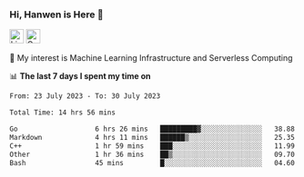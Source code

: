 ### Hi, Hanwen is Here 👋
<p>
	<a href="https://www.linkedin.com/in/liu-hanwen/"><img src="https://img.shields.io/badge/@hanwen-0A66C2?style=flat&logo=LinkedIn&logoColor=white" alt="Linkedin"  height="25px"/></a> 
	<a href="https://scholar.google.com/citations?user=HDF0su0AAAAJ"><img src="https://img.shields.io/badge/scholar-4385FE.svg?&style=plastic&logo=google-scholar&logoColor=white" alt="Google Scholar" height="25px"> </a>
</p>
🌱 My interest is Machine Learning Infrastructure and Serverless Computing

📊 **The last 7 days I spent my time on** 
<!--START_SECTION:waka-->

```txt
From: 23 July 2023 - To: 30 July 2023

Total Time: 14 hrs 56 mins

Go                   6 hrs 26 mins   █████████▓░░░░░░░░░░░░░░░   38.88 %
Markdown             4 hrs 11 mins   ██████▒░░░░░░░░░░░░░░░░░░   25.35 %
C++                  1 hr 59 mins    ███░░░░░░░░░░░░░░░░░░░░░░   11.99 %
Other                1 hr 36 mins    ██▒░░░░░░░░░░░░░░░░░░░░░░   09.70 %
Bash                 45 mins         █░░░░░░░░░░░░░░░░░░░░░░░░   04.60 %
```

<!--END_SECTION:waka-->


<!--
**david990917/david990917** is a ✨ _special_ ✨ repository because its `README.md` (this file) appears on your GitHub profile.

Here are some ideas to get you started:

- 🔭 I’m currently working on ...
- 🌱 I’m currently learning ...
- 👯 I’m looking to collaborate on ...
- 🤔 I’m looking for help with ...
- 💬 Ask me about ...
- 📫 How to reach me: ...
- 😄 Pronouns: ...
- ⚡ Fun fact: ...
-->

